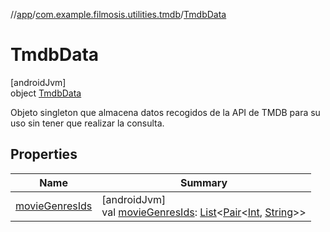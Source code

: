 //[app](../../../index.md)/[com.example.filmosis.utilities.tmdb](../index.md)/[TmdbData](index.md)

# TmdbData

[androidJvm]\
object [TmdbData](index.md)

Objeto singleton que almacena datos recogidos de la API de TMDB para su uso sin tener que realizar la consulta.

## Properties

| Name | Summary |
|---|---|
| [movieGenresIds](movie-genres-ids.md) | [androidJvm]<br>val [movieGenresIds](movie-genres-ids.md): [List](https://kotlinlang.org/api/latest/jvm/stdlib/kotlin.collections/-list/index.html)&lt;[Pair](https://kotlinlang.org/api/latest/jvm/stdlib/kotlin/-pair/index.html)&lt;[Int](https://kotlinlang.org/api/latest/jvm/stdlib/kotlin/-int/index.html), [String](https://kotlinlang.org/api/latest/jvm/stdlib/kotlin/-string/index.html)&gt;&gt; |
